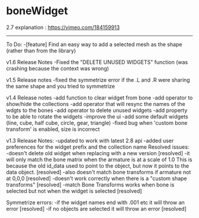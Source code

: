 # boneWidget

2.7 explanation : https://vimeo.com/184159913

----------
To Do:
-[feature] Find an easy way to add a selected mesh as the shape (rather than from the library)

v1.6 Release Notes
-Fixed the "DELETE UNUSED WIDGETS" function (was crashing because the context was wrong)


v1.5 Release notes
-fixed the symmetrize error if the .L and .R were sharing the same shape and you tried to symmetrize


v1.4 Release notes
-add function to clear widget from bone
-add operator to show/hide the collections
-add operator that will resync the names of the wdgts to the bones
-add operator to delete unused widgets
-add property to be able to rotate the widgets
-improve the ui
-add some default widgets (line, cube, half cube, circle, gear, triangle)
-fixed bug when 'custom bone transform' is enabled, size is incorrect

v1.3 Release Notes:
-updated to work with latest 2.8 api
-added user preferences for the widget prefix and the collection name
Resolved issues:
-doesn't delete old widget when replacing with a new version [resolved]
-it will only match the bone matrix when the armature is at a scale of 1.0  This is because the old id_data used to point to the object, but now it points to the data object. [resolved]
-also doesn't match bone transforms if armature not at 0,0,0 [resolved]
-doesn't work correctly when there is a "custom shape transforms" [resolved]
-match Bone Transforms works when bone is selected but not when the widget is selected [resolved]

Symmetrize errors:
  -if the widget names end with .001 etc it will throw an error [resolved]
  -if no objects are selected it will throw an error [resolved]
